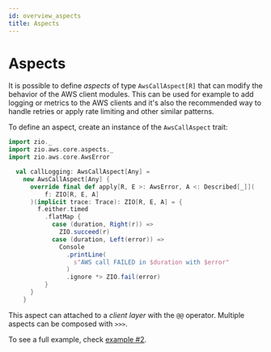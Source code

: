 ```yaml
---
id: overview_aspects
title: Aspects
---
```


# Aspects

It is possible to define _aspects_ of type `AwsCallAspect[R]` that can modify the behavior of the AWS client modules. This can be used for example 
to add logging or metrics to the AWS clients and it's also the recommended way to handle retries or apply rate limiting and other similar patterns.

To define an aspect, create an instance of the `AwsCallAspect` trait:

```scala mdoc:invisible
import zio._
import zio.aws.core.aspects._
import zio.aws.core.AwsError
```

```scala mdoc
  val callLogging: AwsCallAspect[Any] =
    new AwsCallAspect[Any] {
      override final def apply[R, E >: AwsError, A <: Described[_]](
          f: ZIO[R, E, A]
      )(implicit trace: Trace): ZIO[R, E, A] = {
        f.either.timed
          .flatMap {
            case (duration, Right(r)) =>
              ZIO.succeed(r)
            case (duration, Left(error)) =>
              Console
                .printLine(
                  s"AWS call FAILED in $duration with $error"
                )
                .ignore *> ZIO.fail(error)
          }
      }
    }
```

This aspect can attached to a _client layer_ with the `@@` operator. Multiple aspects can be composed with `>>>`.

To see a full example, check [example #2](https://github.com/vigoo/zio-aws/blob/master/examples/example2/src/main/scala/Main.scala).
